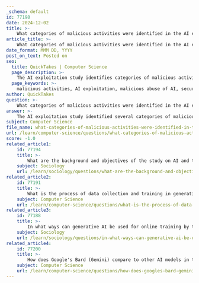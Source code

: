 ```yaml
---
_schema: default
id: 77198
date: 2024-12-02
title: >-
    What categories of malicious activities were identified in the AI exploitation study?
article_title: >-
    What categories of malicious activities were identified in the AI exploitation study?
date_format: MMM DD, YYYY
post_on_text: Posted on
seo:
  title: QuickTakes | Computer Science
  page_description: >-
    The AI exploitation study identifies categories of malicious activities related to AI misuse, highlighting malicious abuse of AI, circumvention of security systems, and the potential use of technology in terrorism and violent extremism.
  page_keywords: >-
    malicious activities, AI exploitation, malicious abuse of AI, security systems circumvention, terrorism, violent extremism, content production, personalized recruitment, malware development, technical abuse, emerging threats, AI vulnerabilities
author: QuickTakes
question: >-
    What categories of malicious activities were identified in the AI exploitation study?
answer: >-
    The AI exploitation study identified several categories of malicious activities associated with the misuse of artificial intelligence. These categories include:\n\n1. **Malicious Abuse of AI**: This encompasses the exploitation of AI vulnerabilities, which can involve integrity attacks on learning models or the data used for training. It also includes unintended outcomes from AI systems that may lead to harmful consequences.\n\n2. **Circumvention of Security Systems**: AI can be used to bypass security measures such as CAPTCHA systems. For instance, tools like XEvil 4.0 utilize neural networks to solve CAPTCHAs, making it easier for malicious actors to automate attacks on websites.\n\n3. **Terrorism and Violent Extremism (TVE)**: The study highlights the potential misuse of generative AI by terrorists and violent extremists for various purposes, including:\n   - **Content Production**: Creating propaganda or misleading information.\n   - **Personalized Recruitment**: Targeting individuals for recruitment into extremist groups.\n   - **Malware Development**: Crafting malicious software to disrupt systems or steal data.\n   - **Technical Abuse**: Exploiting AI technologies for harmful purposes.\n\n4. **Emerging Forms of Misuse**: The study also notes that the rapid evolution of AI capabilities introduces new threats and vulnerabilities, which can be exploited in criminal contexts.\n\nThese categories illustrate the diverse and evolving ways in which AI can be misused, emphasizing the importance of understanding these threats to develop effective countermeasures.
subject: Computer Science
file_name: what-categories-of-malicious-activities-were-identified-in-the-ai-exploitation-study.md
url: /learn/computer-science/questions/what-categories-of-malicious-activities-were-identified-in-the-ai-exploitation-study
score: -1.0
related_article1:
    id: 77194
    title: >-
        What are the background and objectives of the study on AI and terrorism?
    subject: Sociology
    url: /learn/sociology/questions/what-are-the-background-and-objectives-of-the-study-on-ai-and-terrorism
related_article2:
    id: 77191
    title: >-
        What is the process of data collection and training in generative AI?
    subject: Computer Science
    url: /learn/computer-science/questions/what-is-the-process-of-data-collection-and-training-in-generative-ai
related_article3:
    id: 77188
    title: >-
        In what ways can generative AI be used for online training by terrorists?
    subject: Sociology
    url: /learn/sociology/questions/in-what-ways-can-generative-ai-be-used-for-online-training-by-terrorists
related_article4:
    id: 77200
    title: >-
        How does Google's Bard (Gemini) compare to other AI models in terms of security?
    subject: Computer Science
    url: /learn/computer-science/questions/how-does-googles-bard-gemini-compare-to-other-ai-models-in-terms-of-security
---
```


&nbsp;